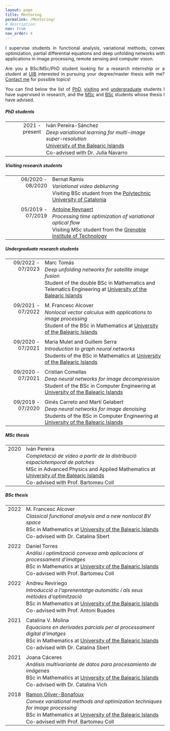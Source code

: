 ```yaml
---
layout: page
title: Mentoring
permalink: /Mentoring/
# description:
nav: true
nav_order: 4
---
```

<div style="text-align: justify">
<p>I supervise students in functional analysis, variational methods, convex optimization, partial differential equations and deep unfolding networks with applications in image processing, remote sensing and computer vision.</p>

<p>Are you a BSc/MSc/PhD student looking for a research internship or a student at <a href="http://uib.eu">UIB</a> interested in pursuing your degree/master thesis with me? <a href="mailto:joan.duran@uib.es">Contact me</a> for possible topics!</p>

<p> You can find below the list of <a href="#mentPhD">PhD</a>, <a href="#mentVisit">visiting</a> and <a href="#mentUndergrad">undergraduate</a> students I have supervised in research, and the <a href="#mentMSc">MSc</a> and <a href="#mentBSc">BSc</a> students whose thesis I have advised.</p>
</div>

<div class="projects">
<h5 class="category" id="mentPhD">PhD students</h5>

<style type="text/css">
.tg  {border-collapse:collapse; border-width:0px}
.tg td{padding:1px 8px;}
.tg .tg-1{text-align:right;vertical-align:top}
.tg .tg-2{text-align:left;vertical-align:top}
.tg .tg-12{padding: 10px 8px 1px 8px; text-align:right;vertical-align:top}
.tg .tg-22{padding: 10px 8px 1px 8px; text-align:left;vertical-align:top}
</style>
<table class="tg">
  <tr>
    <td class="tg-1" rowspan="4">2021 - present</td>
    <td class="tg-2">Iván Pereira-Sánchez</td>
  </tr>
  <tr>
    <td class="tg-2"><i>Deep variational learning for multi-image super-resolution</i></td>
  </tr>
  <tr>
    <td class="tg-2"><a href="https://uib.eu">University of the Balearic Islands</a></td>
  </tr>
  <tr>
    <td class="tg-2">Co-advised with Dr. Julia Navarro</td>
  </tr>
</table>

<h5 class="category" id="mentVisit">Visiting research students</h5>

<table class="tg">
  <tr>
    <td class="tg-1" rowspan="3"> 06/2020 - 08/2020</td>
    <td class="tg-2">Bernat Ramis</td>
  </tr>
  <tr>
    <td class="tg-2"><i>Variational video deblurring</i></td>
  </tr>
  <tr>
    <td class="tg-2">Visiting BSc student from the <a href="https://www.upc.edu/en?set_language=en">Polytechnic University of Catalonia</a></td>
  </tr>
  <tr>
    <td class="tg-12" rowspan="3">05/2019 - 07/2019</td>
    <td class="tg-22"><a href="https://fr.linkedin.com/in/antoine-reynaert-80421a152/en">Antoine Reynaert</a></td>
  </tr>
  <tr>
    <td class="tg-2"><i>Processing time optimization of variational optical flow</i></td>
  </tr>
  <tr>
    <td class="tg-2">Visiting MSc student from the <a href="https://www.grenoble-inp.fr/en">Grenoble Institute of Technology</a></td>
  </tr>
</table>


<h5 class="category" id="mentUndergrad">Undergraduate research students</h5>

<table class="tg">
  <tr>
    <td class="tg-1" rowspan="3"> 09/2022 - 07/2023</td>
    <td class="tg-2">Marc Tomás</td>
  </tr>
  <tr>
    <td class="tg-2"><i>Deep unfolding networks for satellite image fusion</i></td>
  </tr>
  <tr>
    <td class="tg-2">Student of the double BSc in Mathematics and Telematics Engineering at <a href="https://uib.eu">University of the Balearic Islands</a></td>
  </tr>
  <tr>
    <td class="tg-12" rowspan="3">09/2021 - 07/2022</td>
    <td class="tg-22">M. Francesc Alcover</td>
  </tr>
  <tr>
    <td class="tg-2"><i>Nonlocal vector calculus with applications to image processing</i></td>
  </tr>
  <tr>
  <td class="tg-2">Student of the BSc in Mathematics at <a href="https://uib.eu">University of the Balearic Islands</a></td>
  </tr>
  <tr>
    <td class="tg-12" rowspan="3">09/2020 - 07/2021</td>
    <td class="tg-22">Maria Mulet and Guillem Serra</td>
  </tr>
  <tr>
    <td class="tg-2"><i>Introduction to graph neural networks</i></td>
  </tr>
  <tr>
  <td class="tg-2">Students of the BSc in Mathematics at <a href="https://uib.eu">University of the Balearic Islands</a></td>
  </tr>
  <tr>
    <td class="tg-12" rowspan="3">09/2020 - 07/2021</td>
    <td class="tg-22">Cristian Comellas</td>
  </tr>
  <tr>
    <td class="tg-2"><i>Deep neural networks for image decompression</i></td>
  </tr>
  <tr>
    <td class="tg-2">Student of the BSc in Computer Engineering at <a href="https://uib.eu">University of the Balearic Islands</a></td>
  </tr>
  <tr>
    <td class="tg-12" rowspan="3">09/2019 - 07/2020</td>
    <td class="tg-22">Ginés Carreto and Martí Gelabert</td>
  </tr>
  <tr>
    <td class="tg-2"><i>Deep neural networks for image denoising</i></td>
  </tr>
  <tr>
  <td class="tg-2">Students of the BSc in Computer Engineering at <a href="https://uib.eu">University of the Balearic Islands</a></td>
  </tr>
</table>


<h5 class="category" id="mentMSc">MSc thesis</h5>

<table class="tg">
  <tr>
    <td class="tg-1" rowspan="4"> 2020</td>
    <td class="tg-2">Iván Pereira</td>
  </tr>
  <tr>
    <td class="tg-2"><i>Completació de vídeo a partir de la distribució espaciotemporal de patches</i></td>
  </tr>
  <tr>
    <td class="tg-2">MSc in Advanced Physics and Applied Mathematics at <a href="https://uib.eu">University of the Balearic Islands</a></td>
  </tr> 
  <tr>
  <td class="tg-2">Co-advised with Prof. Bartomeu Coll</td>
</tr>
</table>


<h5 class="category" id="mentBSc">BSc thesis</h5>

<table class="tg">
  <tr>
    <td class="tg-1" rowspan="4"> 2022</td>
    <td class="tg-2">M. Francesc Alcover</td>
  </tr>
  <tr>
    <td class="tg-2"><i>Classical functional analysis and a new nonlocal BV space</i></td>
  </tr>
  <tr>
    <td class="tg-2">BSc in Mathematics at <a href="https://uib.eu">University of the Balearic Islands</a></td>
  </tr>
  <tr>
    <td class="tg-2">Co-advised with Dr. Catalina Sbert</td>
  </tr>
  <tr>
    <td class="tg-12" rowspan="4">2022</td>
    <td class="tg-22">Daniel Torres</td>
  </tr>
  <tr>
    <td class="tg-2"><i>Anàlisi i optimització convexa amb aplicacions al processament d'imatges</i></td>
  </tr>
  <tr>
  <td class="tg-2">BSc in Mathematics at <a href="https://uib.eu">University of the Balearic Islands</a></td>
  </tr>
  <tr>
  <td class="tg-2">Co-advised with Prof. Bartomeu Coll</td>
  </tr>
  <tr>
    <td class="tg-12" rowspan="4">2022</td>
    <td class="tg-22">Andreu Reviriego</td>
  </tr>
  <tr>
    <td class="tg-2"><i>Introducció a l'aprenentatge automàtic i als seus mètodes d'optimització</i></td>
  </tr>
  <tr>
  <td class="tg-2">BSc in Mathematics at <a href="https://uib.eu">University of the Balearic Islands</a></td>
  </tr>
  <tr>
  <td class="tg-2">Co-advised with Prof. Antoni Buades</td>
  </tr>
  <tr>
  <td class="tg-12" rowspan="4">2021</td>
  <td class="tg-22">Catalina V. Molina</td>
</tr>
<tr>
  <td class="tg-2"><i>Equacions en derivades parcials per al processament digital d'imatges</i></td>
</tr>
<tr>
<td class="tg-2">BSc in Mathematics at <a href="https://uib.eu">University of the Balearic Islands</a></td>
</tr>
<tr>
<td class="tg-2">Co-advised with Dr. Catalina Sbert</td>
</tr>
<tr>
<td class="tg-12" rowspan="4">2021</td>
<td class="tg-22">Joana Cáceres</td>
</tr>
<tr>
<td class="tg-2"><i>Análisis multivariante de datos para procesamiento de imágenes</i></td>
</tr>
<tr>
<td class="tg-2">BSc in Mathematics at <a href="https://uib.eu">University of the Balearic Islands</a></td>
</tr>
<tr>
<td class="tg-2">Co-advised with Dr. Catalina Vich</td>
</tr>
<tr>
<td class="tg-12" rowspan="4">2018</td>
<td class="tg-22"><a href="https://www.researchgate.net/scientific-contributions/Ramon-Oliver-Bonafoux-2191070240">Ramon Oliver-Bonafoux</a></td>
</tr>
<tr>
<td class="tg-2"><i>Convex variational methods and optimization techniques for image processing</i></td>
</tr>
<tr>
<td class="tg-2">BSc in Mathematics at <a href="https://uib.eu">University of the Balearic Islands</a></td>
</tr>
<tr>
<td class="tg-2">Co-advised with Prof. Bartomeu Coll</td>
</tr>
  </table>

</div>
